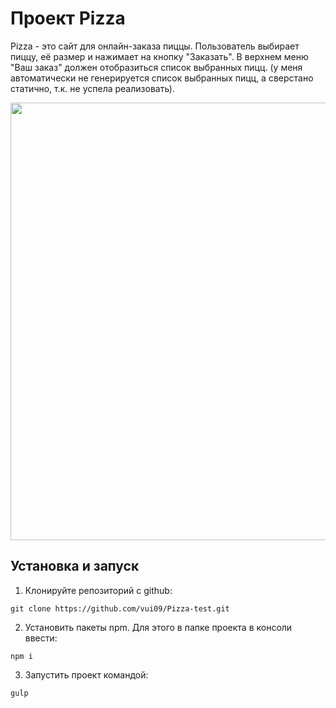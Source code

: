 # Проект Pizza

Pizza - это сайт для онлайн-заказа пиццы. 
Пользователь выбирает пиццу, её размер и нажимает на кнопку "Заказать".
В верхнем меню "Ваш заказ" должен отобразиться список выбранных пицц. (у меня автоматически не генерируется список выбранных пицц, а сверстано статично, т.к. не успела реализовать).

<img src="https://wampi.ru/image/RABNbVl" width="700" >

## Установка и запуск

1. Клонируйте репозиторий с github:
```
git clone https://github.com/vui09/Pizza-test.git
```
2. Установить пакеты npm. 
Для этого в папке проекта в консоли ввести:
```
npm i
```
3. Запустить проект командой:
```
gulp
```

